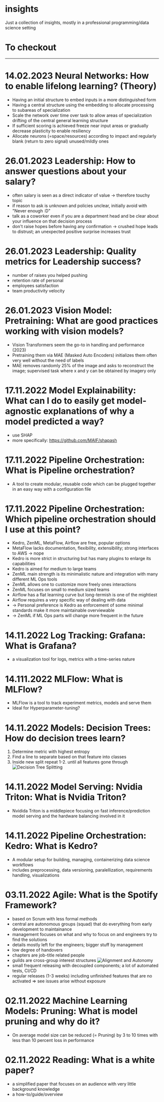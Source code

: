 # insights
Just a collection of insights, mostly in a professional programming/data science setting

# To checkout

---
# 14.02.2023 Neural Networks: How to enable lifelong learning? (Theory)
- Having an initial structure to embed inputs in a more distinguished form
- Having a central structure using the embedding to allocate processing to subareas of specialization
- Scale the network over time over task to allow areas of specialization drifting of the central general learning structure
- If sufficient scoring is achieved freeze near input areas or gradually decrease plasticity to enable resiliency
- Allocate neurons (=space/resources) according to impact and regularly blank (return to zero signal) unused/mildly ones

# 26.01.2023 Leadership: How to answer questions about your salary?
- often salary is seen as a direct indicator of value -> therefore touchy topic
- if reason to ask is unknown and policies unclear, initially avoid with "Never enough :D"
- talk as a coworker even if you are a department head and be clear about your influence on that decision process
- don't raise hopes before having any confirmation -> crushed hope leads to distrust; an unexpected positive surprise increases trust

# 26.01.2023 Leadership: Quality metrics for Leadership success?
- number of raises you helped pushing
- retention rate of personal
- employees satisfaction
- team productivity velocity

# 26.01.2023 Vision Model: Pretraining: What are good practices working with vision models?
- Vision Transformers seem the go-to in handling and performance (2023)
- Pretraining them via MAE (Masked Auto Encoders) initializes them often very well without the need of labels
- MAE removes randomly 25% of the image and asks to reconstruct the image; supervised task where x and y can be obtained by imagery only

# 17.11.2022 Model Explainability: What can I do to easily get model-agnostic explanations of why a model predicted a way?
- use SHAP
- more specifically: https://github.com/MAIF/shapash
# 17.11.2022 Pipeline Orchestration: What is Pipeline orchestration?
- A tool to create modular, reusable code which can be plugged together in an easy way with a configuration file
# 17.11.2022 Pipeline Orchestration: Which pipeline orchestration should I use at this point?
- Kedro, ZenML, MetaFlow, Airflow are free, popular options
- MetaFlow lacks documentation, flexibility, extensibility; strong interfaces to AWS -> nope
- Kedro is more strict in structuring but has many plugins to enlarge its capabilities
- Kedro is aimed for medium to large teams
- ZenML main strength is its minimalistic nature and integration with many different ML Ops tools
- ZenML allows one to customize more freely ones interactions
- ZenML focuses on small to medium sized teams
- Airflow has a flat learning curve but long-termish is one of the mightiest
- Airflow requires a very specific way of dealing with data
- -> Personal preference is Kedro as enforcement of some minimal standards make it more maintainable overviewable
- -> ZenML if ML Ops parts will change more frequent in the future


# 14.11.2022 Log Tracking: Grafana: What is Grafana?
- a visualization tool for logs, metrics with a time-series nature
# 14.111.2022 MLFlow: What is MLFlow?
- MLFlow is a tool to track experiment metrics, models and serve them
- Ideal for Hyperparameter-tuning?
# 14.11.2022 Models: Decision Trees: How do decision trees learn?
1. Determine metric with highest entropy
2. Find a line to separate based on that feature into classes
3. Inside new split repeat 1-2. until all features gone through
![Decision Tree Splitting](https://www.researchgate.net/publication/342724336/figure/fig2/AS:910463089012746@1594082724852/Decision-tree-data-splitting-This-is-a-revised-figure-taken-from-Zou-Schonlau-17.png)
# 14.11.2022 Model Serving: Nvidia Triton: What is Nvidia Triton?
- Nvidida Triton is a middlepiece focusing on fast inference/prediction model serving and the hardware balancing involved in it
# 14.11.2022 Pipeline Orchestration: Kedro: What is Kedro?
- A modular setup for building, managing, containerizing data science workflows
- includes preprocessing, data versioning, paralellization, requirements handling, visualizations

# 03.11.2022 Agile: What is the Spotify Framework?
- based on Scrum with less formal methods
- central are autonomous groups (squad) that do everything from early development to maintainance
- management focuses on what and why to focus on and engineers try to find the solutions
- details mostly left for the engineers; bigger stuff by management
- low degree of handovers
- chapters are job-title related people
- guilds are cross-group interest structures
![Alignment and Autonomy](https://miro.medium.com/max/720/1*B-0hwMt7gJKo7643fAYyNg.png)
- small frequent releasing with decoupled components; a lot of automated tests, CI/CD
- regular releases (1-3 weeks) including unfinished features that are no activated => see issues arise without exposure


# 02.11.2022 Machine Learning Models: Pruning: What is model pruning and why do it?
- On average model size can be reduced (= Pruning) by 3 to 10 times with less than 10 percent loss in performance
# 02.11.2022 Reading: What is a white paper?
- a simplified paper that focuses on an audience with very little background knowledge
- a how-to/guide/overview
